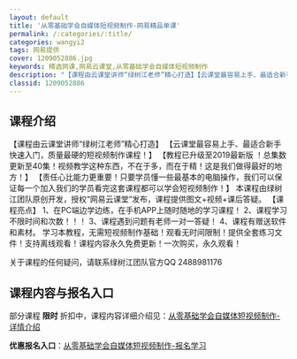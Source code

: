 ```yaml
---
layout: default
title: '从零基础学会自媒体短视频制作-网易精品单课'
permalink: /:categories/:title/
categories: wangyi2
tags: 网易提供
cover: 1209052886.jpg
keywords: 精选网课,网易云课堂,从零基础学会自媒体短视频制作
description: "【课程由云课堂讲师“绿树江老师”精心打造】【云课堂最容易上手、最适合新手快速入门，质量最硬的短视频制作课程！】【教程已升级至2019最新版！总集数更新至40集！视频教学这种东西，不在于多，而"
classid: 1209052886
---
```


## 课程介绍

【课程由云课堂讲师“绿树江老师”精心打造】
【云课堂最容易上手、最适合新手快速入门，质量最硬的短视频制作课程！】
【教程已升级至2019最新版 ！总集数更新至40集！视频教学这种东西，不在于多，而在于精！这是我们做得最好的地方！】
【责任心比能力更重要！只要学员懂一些最基本的电脑操作，我们可以保证每一个加入我们的学员看完这套课程都可以学会短视频制作！】
本课程由绿树江团队原创开发，授权“网易云课堂”发布，课程提供图文+视频+课后答疑。
【课程亮点】
1、在PC端边学边练，在手机APP上随时随地的学习课程！
2、课程学习不限时间和次数！！！
3、课程遇到问题有老师一对一答疑！
4、课程有赠送软件和素材。
学习本教程，无需短视频制作基础！观看无时间限制！提供全套练习文件！支持离线观看！课程内容永久免费更新！一次购买，永久观看！

关于课程的任何疑问，请联系绿树江团队官方QQ 2488981176

## 课程内容与报名入口

部分课程 **限时** 折扣中，课程内容详细介绍见：[从零基础学会自媒体短视频制作-详情介绍](https://study.163.com/course/introduction/1209052886.htm?share=1&shareId=1025206652&utm_campaign=share&utm_medium=iphoneShare&utm_source=&utm_u=1025206652)

**优惠报名入口**：[从零基础学会自媒体短视频制作-报名学习](https://study.163.com/course/introduction/1209052886.htm?share=1&shareId=1025206652&utm_campaign=share&utm_medium=iphoneShare&utm_source=&utm_u=1025206652)

